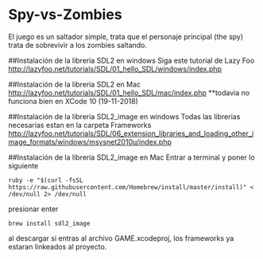 # Spy-vs-Zombies
El juego es un saltador simple, trata que el personaje principal (the spy) trata de sobrevivir a los zombies saltando.

##Instalación de la libreria SDL2 en windows
Siga este tutorial de Lazy Foo
  http://lazyfoo.net/tutorials/SDL/01_hello_SDL/windows/index.php
  
##Instalación de la libreria SDL2 en Mac
http://lazyfoo.net/tutorials/SDL/01_hello_SDL/mac/index.php
  **todavia no funciona bien en XCode 10 (19-11-2018)
  
##Instalación de la libreria SDL2_image en windows
Todas las librerias necesarias estan en la carpeta Frameworks
http://lazyfoo.net/tutorials/SDL/06_extension_libraries_and_loading_other_image_formats/windows/msvsnet2010u/index.php

##Instalación de la libreria SDL2_image en Mac
Entrar a terminal y poner lo siguiente
```
ruby -e "$(curl -fsSL https://raw.githubusercontent.com/Homebrew/install/master/install)" < /dev/null 2> /dev/null
```
presionar enter
```
brew install sdl2_image
```
al descargar si entras al archivo GAME.xcodeproj, los frameworks ya estaran linkeados al proyecto.
